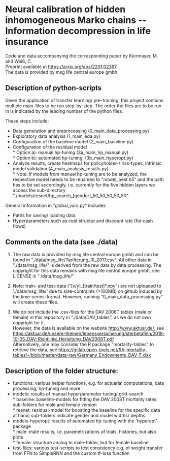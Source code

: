 # Neural calibration of hidden inhomogeneous Marko chains -- Information decompression in life insurance
Code and data accompanying the corresponding paper by Kiermayer, M. and Weiß, C. <br/>
Preprint available at https://arxiv.org/abs/2201.02397. <br/>
The data is provided by msg life central europe gmbh. <br/>


## Description of python-scripts
Given the application of transfer learning/ pre-training, this project contains multiple main-files to be run step-by-step. The order the files are to be run in is indicated by the leading number of the python files. <br/>

These steps include:
  - Data generation and preprocessing (0_main_data_processing.py) <br/>
  - Exploratory data analysis (1_main_eda.py)
  - Configuration of the baseline model (2_main_baseline.py)<br/>
  - Configuration of the residual model <br/>
        * Option a): manual hp-tuning (3a_main_hp_manual.py)<br/>
        * Option b): automated hp-tuning: (3b_main_hyperopt.py)<br/>
  - Analyze results, create heatmaps for policyholder-/ risk-types, intrinsic model validation (4_main_analysis_results.py) <br/>
        * Note: If models from manual hp-tuning are to be analyzed, the respective model needs to be renamed to "model_best.h5" and the path has to be set accordingly, i.e. currently for the five hidden layers we access the sub-directory "./models/resnet/hp_search_[gender]_50_50_50_50_50".<br/>
  
General information in "global_vars.py" includes <br/>
  - Paths for saving/ loading data<br/>
  - Hyperparameters such as cost structur and discount rate  (for cash flows) <br/>


## Comments on the data (see ./data)

1) The raw data is provided by msg life central europe gmbh and can be found in "./data/msg_life/Tarifierung_RI_2017.csv". All other data in "./data/msg_life/" is derived from the raw data by data processing. The copyright for this data remains with msg life central europe gmbh, see LICENSE in "./data/msg_life/" <br/>

2) Note: train- and test-data ("[x/y]_[train/test]*.npy") are not uploaded to './data/msg_life/' due to size-contraints (>100MB) on github induced by the time-series-format. However, running "0_main_data_processing.py" will create these files.

3) We do not include the .csv-files for the DAV 2008T tables (male or female) in this repository in "./data/DAV_tables", as we do not own copyright for it.<br/>
However, the data is available on the website http://www.aktuar.de/, see https://aktuar.de/unsere-themen/lebensversicherung/sterbetafeln/2018-10-05_DAV-Richtlinie_Herleitung_DAV2008T.pdf <br/>
Alternatively, one may consider the R package "mortality-tables" to retrieve the data, see https://gitlab.open-tools.net/R/r-mortality-tables/-/blob/master/data-raw/Germany_Endowments_DAV-T.xlsx <br/>

  

## Description of the folder structure:
  
  - functions: various helper functions, e.g. for actuarial computations, data processing, hp-tuning and more <br/>
  - models: results of manual hyperparameter tuning/ grid-search <br/>
        * baseline: baseline-models for fitting the DAV 2008T mortality rates; sub-folders for male and female version <br/>
        * resnet: residual-model for boosting the baseline for the specific data at hand; sub-folders indicate gender and model widths/ depths <br/>
  - models-hyperopt: results of automated hp-tuning with the 'hyperopt'-package <br/>
        * male: male results, i.e. parametrizations of trials, histories, but also plots <br/>
        * female: structure analog to male-folder, but for female baseline <br/>
   - test-files: various test-scripts to test consistency e.g. of weight transfer from FFN to SimpleRNN and the custom tf-loss function<br/>
